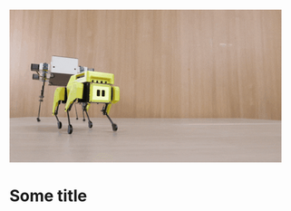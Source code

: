&nbsp;&nbsp;&nbsp;&nbsp;&nbsp;&nbsp;&nbsp;&nbsp;&nbsp;&nbsp;&nbsp;&nbsp;&nbsp;&nbsp;
![small-robot](imgs/small_robot.gif)

# Some title

<!---
- 👋 Hi, I’m @Alexis-Georganopoulos
- 👀 I’m interested in ...
- 🌱 I’m currently learning ...
- 💞️ I’m looking to collaborate on ...
- 📫 How to reach me ...
  im testing some stufff
--->

<!---
Alexis-Georganopoulos/Alexis-Georganopoulos is a ✨ special ✨ repository because its `README.md` (this file) appears on your GitHub profile.
You can click the Preview link to take a look at your changes.
--->
